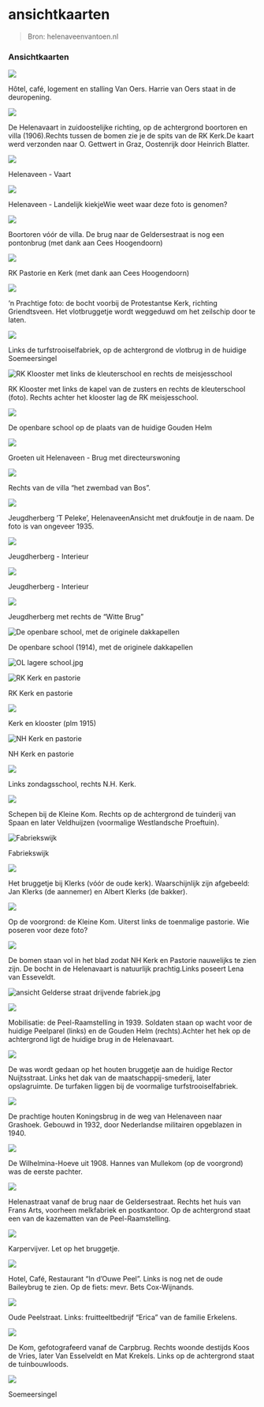 # ansichtkaarten

> Bron: helenaveenvantoen.nl

### Ansichtkaarten

![](images/ansichtkaarten/001-BV42_Helenaveen_H_C3_B4telVanOers_A.jpg)

Hôtel, café, logement en stalling Van Oers. Harrie van Oers staat in de deuropening.

![](images/ansichtkaarten/001-BV39_Helenaveen_Kanaalzicht_A.jpg)

De Helenavaart in zuidoostelijke richting, op de achtergrond boortoren en villa (1906).Rechts tussen de bomen zie je de spits van de RK Kerk.De kaart werd verzonden naar O. Gettwert in Graz, Oostenrijk door Heinrich Blatter.

![](images/ansichtkaarten/001-BV40_Helenaveen_Vaart_A.jpg)

Helenaveen - Vaart

![](images/ansichtkaarten/001-BV41_Helenaveen_LandelijkKiekje_A.jpg)

Helenaveen - Landelijk kiekjeWie weet waar deze foto is genomen?

![](images/ansichtkaarten/BV37-Boortoren_-_bewerkt.jpg)

Boortoren vóór de villa. De brug naar de Geldersestraat is nog een pontonbrug (met dank aan Cees Hoogendoorn)

![](images/ansichtkaarten/BV36-RKKerk-Pastorie_-_bewerkt.jpg)

RK Pastorie en Kerk (met dank aan Cees Hoogendoorn)

![](images/ansichtkaarten/025-005_Kanaalzicht_Zeilboot_A.jpg)

‘n Prachtige foto: de bocht voorbij de Protestantse Kerk, richting Griendtsveen. Het vlotbruggetje wordt weggeduwd om het zeilschip door te laten.

![](images/ansichtkaarten/025-008_Kanaalzicht_Fabriek_A.jpg)

Links de turfstrooiselfabriek, op de achtergrond de vlotbrug in de huidige Soemeersingel

![RK Klooster met links de kleuterschool en rechts de meisjesschool](images/ansichtkaarten/klooster.jpg)

RK Klooster met links de kapel van de zusters en rechts de kleuterschool (foto). Rechts achter het klooster lag de RK meisjesschool.

![](images/ansichtkaarten/001-BV38_Helenaveen_OpenbareSchool_A.jpg)

De openbare school op de plaats van de huidige Gouden Helm

![](images/ansichtkaarten/005-003_Helenaveen-Brug-Directeurswoning_A.jpg)

Groeten uit Helenaveen - Brug met directeurswoning

![](images/ansichtkaarten/005-002_Helenaveen-Directeurswoning_A.jpg)

Rechts van de villa “het zwembad van Bos”.

![](images/ansichtkaarten/005-007_Jeugdherberg_A.jpg)

Jeugdherberg ’T Peleke’, HelenaveenAnsicht met drukfoutje in de naam. De foto is van ongeveer 1935.

![](images/ansichtkaarten/005-013_Jeugdherberg-Interieur_A.jpg)

Jeugdherberg - Interieur

![](images/ansichtkaarten/005-012_Jeugdherberg-Interieur_A.jpg)

Jeugdherberg - Interieur

![](images/ansichtkaarten/005-011_Jeugdherberg_A.jpg)

Jeugdherberg met rechts de “Witte Brug”

![De openbare school, met de originele dakkapellen](images/ansichtkaarten/045-001_Openbare-School_A.jpg)

De openbare school (1914), met de originele dakkapellen

![OL lagere school.jpg](images/ansichtkaarten/OL_lagere_school.jpg)

![RK Kerk en pastorie](images/ansichtkaarten/rk_kerk_en_pastorie.jpg)

RK Kerk en pastorie

![](images/ansichtkaarten/010-003_RKKerk-Klooster_A.jpg)

Kerk en klooster (plm 1915)

![NH Kerk en pastorie](images/ansichtkaarten/NH_kerk_en_pastorie.jpg)

NH Kerk en pastorie

![](images/ansichtkaarten/015-002_NHKerk_A.jpg)

Links zondagsschool, rechts N.H. Kerk.

![](images/ansichtkaarten/025-001_Kanaalzicht_A.jpg)

Schepen bij de Kleine Kom. Rechts op de achtergrond de tuinderij van Spaan en later Veldhuijzen (voormalige Westlandsche Proeftuin).

![Fabriekswijk](images/ansichtkaarten/fabriekswijk_.jpg)

Fabriekswijk

![](images/ansichtkaarten/020-003_Bruggetje-bij-Klerks_A.jpg)

Het bruggetje bij Klerks (vóór de oude kerk). Waarschijnlijk zijn afgebeeld: Jan Klerks (de aannemer) en Albert Klerks (de bakker).

![](images/ansichtkaarten/020-004_Kerk-vanaf-KleineKom_A.jpg)

Op de voorgrond: de Kleine Kom. Uiterst links de toenmalige pastorie. Wie poseren voor deze foto?

![](images/ansichtkaarten/020-001_NHKerk-Pastorie_A.jpg)

De bomen staan vol in het blad zodat NH Kerk en Pastorie nauwelijks te zien zijn. De bocht in de Helenavaart is natuurlijk prachtig.Links poseert Lena van Esseveldt.

![ansicht Gelderse straat drijvende fabriek.jpg](images/ansichtkaarten/ansicht_Gelderse_straat_drijvende_fabriek.jpg)

![](images/ansichtkaarten/020-007_Soldaten-op-wacht_OudePeelstraat_A.jpg)

Mobilisatie: de Peel-Raamstelling in 1939. Soldaten staan op wacht voor de huidige Peelparel (links) en de Gouden Helm (rechts).Achter het hek op de achtergrond ligt de huidige brug in de Helenavaart.

![](images/ansichtkaarten/020-005_Wassen-in-Fabriekswijk_A.jpg)

De was wordt gedaan op het houten bruggetje aan de huidige Rector Nuijtsstraat. Links het dak van de maatschappij-smederij, later opslagruimte. De turfaken liggen bij de voormalige turfstrooiselfabriek.

![](images/ansichtkaarten/020-010_Koningsbrug_A.jpg)

De prachtige houten Koningsbrug in de weg van Helenaveen naar Grashoek. Gebouwd in 1932, door Nederlandse militairen opgeblazen in 1940.

![](images/ansichtkaarten/025-007_WilhelminaHoeve_A.jpg)

De Wilhelmina-Hoeve uit 1908. Hannes van Mullekom (op de voorgrond) was de eerste pachter.

![](images/ansichtkaarten/040-002_Helenavaart_A.jpg)

Helenastraat vanaf de brug naar de Geldersestraat. Rechts het huis van Frans Arts, voorheen melkfabriek en postkantoor. Op de achtergrond staat een van de kazematten van de Peel-Raamstelling.

![](images/ansichtkaarten/040-011_Karpervijver_A.jpg)

Karpervijver. Let op het bruggetje.

![](images/ansichtkaarten/040-012_Hotel-d_E2_80_99Ouwe-Peel_A.jpg)

Hotel, Café, Restaurant “In d’Ouwe Peel”. Links is nog net de oude Baileybrug te zien. Op de fiets: mevr. Bets Cox-Wijnands.

![](images/ansichtkaarten/040-015_Oude-Peelstraat_A.jpg)

Oude Peelstraat. Links: fruitteeltbedrijf “Erica” van de familie Erkelens.

![](images/ansichtkaarten/040-007_Kom_A.jpg)

De Kom, gefotografeerd vanaf de Carpbrug. Rechts woonde destijds Koos de Vries, later Van Esselveldt en Mat Krekels. Links op de achtergrond staat de tuinbouwloods.

![](images/ansichtkaarten/070-002_Soemeersingel_A.jpg)

Soemeersingel
